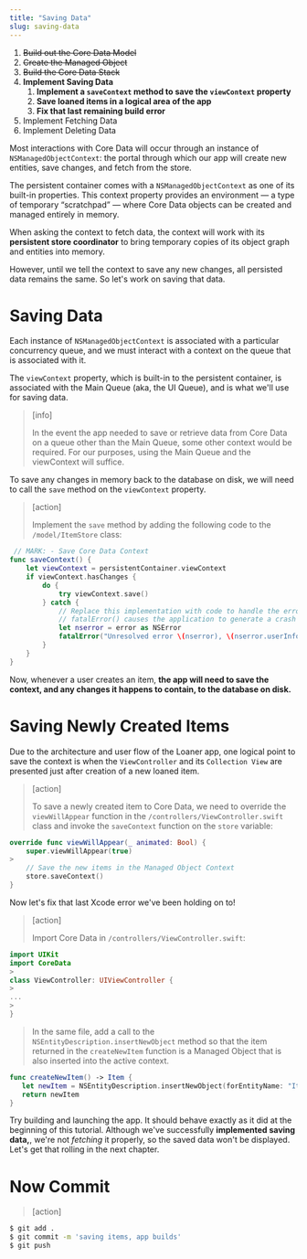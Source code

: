 ```yaml
---
title: "Saving Data"
slug: saving-data
---
```


1. ~~Build out the Core Data Model~~
1. ~~Create the Managed Object~~
1. ~~Build the Core Data Stack~~
1. **Implement Saving Data**
    1. **Implement a `saveContext` method to save the `viewContext` property**
    1. **Save loaned items in a logical area of the app**
    1. **Fix that last remaining build error**
1. Implement Fetching Data
1. Implement Deleting Data

Most interactions with Core Data will occur through an instance of `NSManagedObjectContext`: the portal through which our app will create new entities, save changes, and fetch from the store.

The persistent container comes with a `NSManagedObjectContext` as one of its built-in properties. This context property provides an environment — a type of temporary “scratchpad” — where Core Data objects can be created and managed entirely in memory.

When asking the context to fetch data, the context will work with its **persistent store coordinator** to bring temporary copies of its object graph and entities into memory.

However, until we tell the context to save any new changes, all persisted data remains the same. So let's work on saving that data.

# Saving Data

Each instance of `NSManagedObjectContext` is associated with a particular concurrency queue, and we must interact with a context on the queue that is associated with it.

The `viewContext` property, which is built-in to the persistent container, is associated with the Main Queue (aka, the UI Queue), and is what we'll use for saving data.

> [info]
>
> In the event the app needed to save or retrieve data from Core Data on a queue other than the Main Queue, some other context would be required. For our purposes, using the Main Queue and the viewContext will suffice.

To save any changes in memory back to the database on disk, we will need to call the `save` method on the `viewContext` property.

> [action]
>
> Implement the `save` method by adding the following code to the `/model/ItemStore` class:
>
```swift
 // MARK: - Save Core Data Context    
func saveContext() {
    let viewContext = persistentContainer.viewContext
    if viewContext.hasChanges {
        do {
            try viewContext.save()
        } catch {
            // Replace this implementation with code to handle the error appropriately.
            // fatalError() causes the application to generate a crash log and terminate. You should not use this function in a shipping application, although it may be useful during development.
            let nserror = error as NSError
            fatalError("Unresolved error \(nserror), \(nserror.userInfo)")
        }
    }
}
```

Now, whenever a user creates an item, **the app will need to save the context, and any changes it happens to contain, to the database on disk.**

# Saving Newly Created Items

Due to the architecture and user flow of the Loaner app, one logical point to save the context is when the `ViewController` and its `Collection View` are presented just after creation of a new loaned item.

> [action]
>
> To save a newly created item to Core Data, we need to override the `viewWillAppear` function in the `/controllers/ViewController.swift` class and invoke the `saveContext` function on the `store` variable:
>
```swift
override func viewWillAppear(_ animated: Bool) {
    super.viewWillAppear(true)
>
    // Save the new items in the Managed Object Context
    store.saveContext()
}
```

Now let's fix that last Xcode error we've been holding on to!

> [action]
>
> Import Core Data in `/controllers/ViewController.swift`:
>
```swift
import UIKit
import CoreData
>
class ViewController: UIViewController {
>
...
>
}
```
>
> In the same file, add a call to the `NSEntityDescription.insertNewObject` method so that the item returned in the `createNewItem` function is a Managed Object that is also inserted into the active context.
>
```swift
func createNewItem() -> Item {
   let newItem = NSEntityDescription.insertNewObject(forEntityName: "Item", into: store.persistentContainer.viewContext) as! Item
   return newItem
}
```

Try building and launching the app. It should behave exactly as it did at the beginning of this tutorial. Although we've successfully **implemented saving data,**, we're not _fetching_ it properly, so the saved data won't be displayed. Let's get that rolling in the next chapter.

# Now Commit

>[action]
>
```bash
$ git add .
$ git commit -m 'saving items, app builds'
$ git push
```
